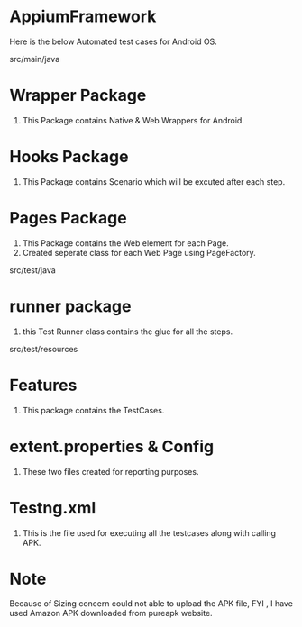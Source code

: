 # AppiumFramework

Here is the below Automated test cases for Android OS.

src/main/java

# Wrapper Package 
 1. This Package contains Native & Web Wrappers for Android.
 
# Hooks Package
 1. This Package contains Scenario which will be excuted after each step.
 
# Pages Package
 1. This Package contains the Web element for each Page. 
 2. Created seperate class for each Web Page using PageFactory.
 
 src/test/java
 # runner package
  1. this Test Runner class contains the glue for all the steps.
 
 src/test/resources
 # Features
 1. This package contains the TestCases.
 
# extent.properties & Config
 1. These two files created for reporting purposes.
 
# Testng.xml 
1. This is the file  used for executing all the testcases along with calling APK.

# Note
Because of Sizing concern could not able to upload the APK file, FYI , I have used Amazon APK downloaded from pureapk website.
